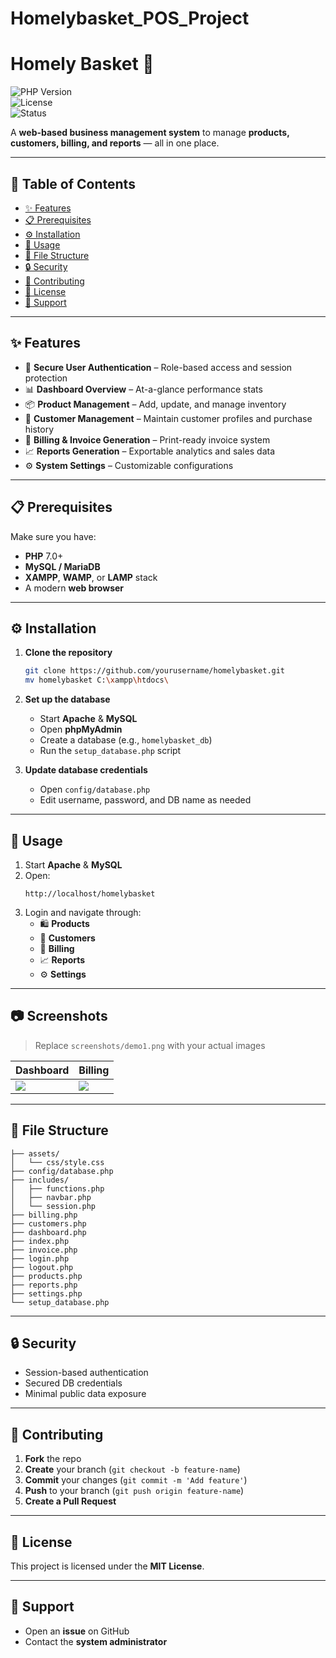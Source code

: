 # Homelybasket_POS_Project
# **Homely Basket** 🛒  

![PHP Version](https://img.shields.io/badge/PHP-7.0%2B-blue)  
![License](https://img.shields.io/badge/License-MIT-green)  
![Status](https://img.shields.io/badge/Status-Active-success)  

A **web-based business management system** to manage **products, customers, billing, and reports** — all in one place.  

---

## 📑 Table of Contents
- [✨ Features](#-features)  
- [📋 Prerequisites](#-prerequisites)  
- [⚙️ Installation](#️-installation)  
- [🚀 Usage](#-usage)  
- [📂 File Structure](#-file-structure)  
- [🔒 Security](#-security)  
- [🤝 Contributing](#-contributing)  
- [📜 License](#-license)  
- [💬 Support](#-support)  

---

## ✨ Features
- 🔐 **Secure User Authentication** – Role-based access and session protection  
- 📊 **Dashboard Overview** – At-a-glance performance stats  
- 📦 **Product Management** – Add, update, and manage inventory  
- 👥 **Customer Management** – Maintain customer profiles and purchase history  
- 🧾 **Billing & Invoice Generation** – Print-ready invoice system  
- 📈 **Reports Generation** – Exportable analytics and sales data  
- ⚙️ **System Settings** – Customizable configurations  

---

## 📋 Prerequisites
Make sure you have:  
- **PHP** 7.0+  
- **MySQL / MariaDB**  
- **XAMPP**, **WAMP**, or **LAMP** stack  
- A modern **web browser**  

---

## ⚙️ Installation
1. **Clone the repository**  
   ```bash
   git clone https://github.com/yourusername/homelybasket.git
   mv homelybasket C:\xampp\htdocs\
   ```

2. **Set up the database**  
   - Start **Apache** & **MySQL**  
   - Open **phpMyAdmin**  
   - Create a database (e.g., `homelybasket_db`)  
   - Run the `setup_database.php` script  

3. **Update database credentials**  
   - Open `config/database.php`  
   - Edit username, password, and DB name as needed  

---

## 🚀 Usage
1. Start **Apache** & **MySQL**  
2. Open:  
   ```
   http://localhost/homelybasket
   ```
3. Login and navigate through:
   - 🛍 **Products**  
   - 👥 **Customers**  
   - 🧾 **Billing**  
   - 📈 **Reports**  
   - ⚙️ **Settings**  

---

## 📷 Screenshots
> Replace `screenshots/demo1.png` with your actual images  

| Dashboard | Billing |
|-----------|---------|
| ![](screenshots/demo1.png) | ![](screenshots/demo2.png) |

---

## 📂 File Structure
```
├── assets/
│   └── css/style.css
├── config/database.php
├── includes/
│   ├── functions.php
│   ├── navbar.php
│   └── session.php
├── billing.php
├── customers.php
├── dashboard.php
├── index.php
├── invoice.php
├── login.php
├── logout.php
├── products.php
├── reports.php
├── settings.php
└── setup_database.php
```

---

## 🔒 Security
- Session-based authentication  
- Secured DB credentials  
- Minimal public data exposure  

---

## 🤝 Contributing
1. **Fork** the repo  
2. **Create** your branch (`git checkout -b feature-name`)  
3. **Commit** your changes (`git commit -m 'Add feature'`)  
4. **Push** to your branch (`git push origin feature-name`)  
5. **Create a Pull Request**  

---

## 📜 License
This project is licensed under the **MIT License**.  

---

## 💬 Support
- Open an **issue** on GitHub  
- Contact the **system administrator**  
